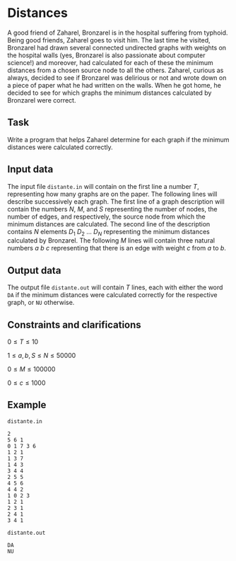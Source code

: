 # Distances

A good friend of Zaharel, Bronzarel is in the hospital suffering from typhoid. Being good friends, Zaharel goes to visit him. The last time he visited, Bronzarel had drawn several connected undirected graphs with weights on the hospital walls (yes, Bronzarel is also passionate about computer science!) and moreover, had calculated for each of these the minimum distances from a chosen source node to all the others. Zaharel, curious as always, decided to see if Bronzarel was delirious or not and wrote down on a piece of paper what he had written on the walls. When he got home, he decided to see for which graphs the minimum distances calculated by Bronzarel were correct.

## Task

Write a program that helps Zaharel determine for each graph if the minimum distances were calculated correctly.

## Input data

The input file `distante.in` will contain on the first line a number $T$, representing how many graphs are on the paper. The following lines will describe successively each graph. The first line of a graph description will contain the numbers $N$, $M$, and $S$ representing the number of nodes, the number of edges, and respectively, the source node from which the minimum distances are calculated. The second line of the description contains $N$ elements $D_1$ $D_2$ $\dots$ $D_N$ representing the minimum distances calculated by Bronzarel. The following $M$ lines will contain three natural numbers $a$ $b$ $c$ representing that there is an edge with weight $c$ from $a$ to $b$. 

## Output data

The output file `distante.out` will contain $T$ lines, each with either the word `DA` if the minimum distances were calculated correctly for the respective graph, or `NU` otherwise.

## Constraints and clarifications

$0 \leq T \leq 10$ 

$1 \leq a, b, S \leq N \leq 50000$ 

$0 \leq M \leq 100000$ 

$0 \leq c \leq 1000$ 

## Example

`distante.in` 
```
2 
5 6 1 
0 1 7 3 6 
1 2 1 
1 3 7 
1 4 3 
3 4 4 
2 5 5 
4 5 6 
4 4 2 
1 0 2 3 
1 2 1 
2 3 1 
2 4 1 
3 4 1 
```

`distante.out` 
```
DA 
NU 
```